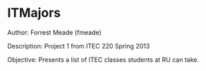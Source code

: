 ITMajors
========
Author: Forrest Meade (fmeade)

Description: Project 1 from ITEC 220 Spring 2013

Objective: Presents a list of ITEC classes students at RU can take.
